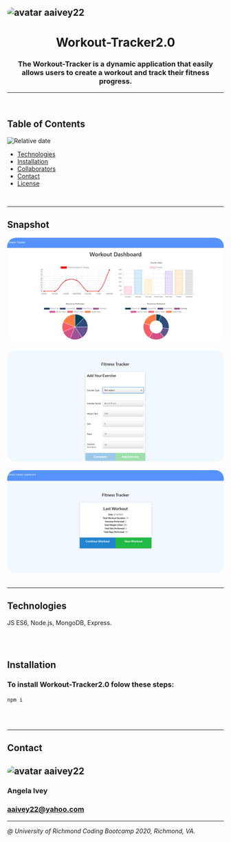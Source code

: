 ## <img src="https://avatars1.githubusercontent.com/u/58960456?v=4" alt="avatar" style="border-radius: 50px" width="75" />  aaivey22

# <h1 align="center"> Workout-Tracker2.0 </h1>
<h3 align="center"> The Workout-Tracker is a dynamic application that easily allows users to create a workout and track their fitness progress. </h3>

---

<br/>


## Table of Contents
![Relative date](https://img.shields.io/date/1587708833848)
* [Technologies](#technologies)
* [Installation](#installation) 
* [Collaborators](#contact)
* [Contact](#contact)
* [License](#license)

<br/>

---

## Snapshot
<img src="dashboard-img.JPG" alt="workout-tracker App Image" style="border-radius: 20px" />

<br/>
<br/>

<img src="addexercise-img.JPG" alt="workout-tracker App Image" style="border-radius: 20px" />

<br/>
<br/>

<img src="lastworkout-img.JPG" alt="workout-tracker App Image" style="border-radius: 20px" />

<br/>
<br/>

---

## Technologies
JS ES6, Node.js, MongoDB, Express.

<br/>
<br/>

## Installation
### To install Workout-Tracker2.0 folow these steps:

```
npm i
```

<br/>
<br/>

***
## Contact
### 
## <img src="https://avatars1.githubusercontent.com/u/58960456?v=4" alt="avatar" style="border-radius: 20px" width="30" />  aaivey22
### Angela Ivey
### aaivey22@yahoo.com
***

*@ University of Richmond Coding Bootcamp 2020, Richmond, VA.*